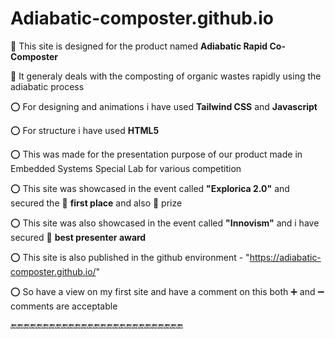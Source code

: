 # Adiabatic-composter.github.io

:pushpin: This site is designed for the product named **Adiabatic Rapid Co-Composter**

:pushpin: It generaly deals with the composting of organic wastes rapidly using the adiabatic process

:o: For designing and animations i have used **Tailwind CSS** and **Javascript**

:o: For structure i have used **HTML5**

:o: This was made for the presentation purpose of our product made in Embedded Systems Special Lab for various competition

:o: This site was showcased in the event called **"Explorica 2.0"** and secured the :1st_place_medal: **first place** and also :money_with_wings: prize

:o: This site was also showcased in the event called **"Innovism"** and i have secured :2nd_place_medal: **best presenter award** 

:o: This site is also published in the github environment - "https://adiabatic-composter.github.io/"

:o: So have a view on my first site and have a comment on this both :heavy_plus_sign: and :heavy_minus_sign: comments are acceptable

:end::end::end::end::end::end::end::end::end::end::end::end::end::end::end::end::end::end::end::end::end::end::end::end::end::end::end:
